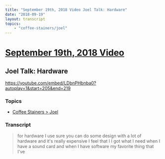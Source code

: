 ```yaml
---
title: "September 19th, 2018 Video Joel Talk: Hardware"
date: "2018-09-19"
layout: transcript
topics:
    - "coffee-stainers/joel"
---
```

# [September 19th, 2018 Video](../2018-09-19.md)
## Joel Talk: Hardware
https://youtube.com/embed/LDbnPHbnba0?autoplay=1&start=205&end=219

### Topics
* [Coffee Stainers > Joel](../topics/coffee-stainers/joel.md)

### Transcript

> for hardware I use sure you can do some design with a lot of hardware and it's really expensive I feel that I I got what I need when I have a sound card and when I have software my favorite thing that I've
